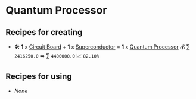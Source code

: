 # Quantum Processor

## Recipes for creating

* 🛠️ **1** x [Circuit Board](<Circuit Board.md>) + **1** x [Superconductor](<Superconductor.md>) = **1** x [Quantum Processor](<Quantum Processor.md>) 💰 ∑ `2416250.0` ➡️ ∑ `4400000.0` 📈 `82.10%`


## Recipes for using

* _None_
